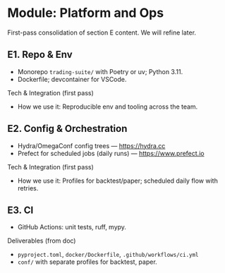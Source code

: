 # Module: Platform and Ops

First-pass consolidation of section E content. We will refine later.

## E1. Repo & Env
- Monorepo `trading-suite/` with Poetry or uv; Python 3.11.
- Dockerfile; devcontainer for VSCode.

Tech & Integration (first pass)
- How we use it: Reproducible env and tooling across the team.

## E2. Config & Orchestration
- Hydra/OmegaConf config trees — https://hydra.cc
- Prefect for scheduled jobs (daily runs) — https://www.prefect.io

Tech & Integration (first pass)
- How we use it: Profiles for backtest/paper; scheduled daily flow with retries.

## E3. CI
- GitHub Actions: unit tests, ruff, mypy.

Deliverables (from doc)
- `pyproject.toml`, `docker/Dockerfile`, `.github/workflows/ci.yml`
- `conf/` with separate profiles for backtest, paper. 